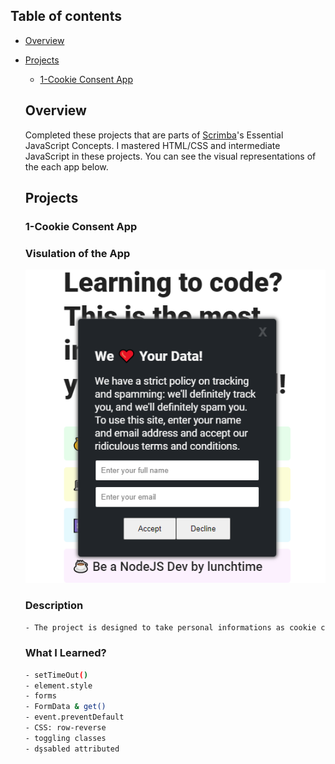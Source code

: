 ## Table of contents

- [Overview](#overview)

- [Projects](#projects)

  - [1-Cookie Consent App](#nft-site)


  ## Overview

  Completed these projects that are parts of [Scrimba](https://scrimba.com/learn/frontend/)'s Essential JavaScript Concepts.  I mastered HTML/CSS and intermediate JavaScript in these projects.
  You can see the visual representations of the each app below.

  ## Projects

  ### 1-Cookie Consent App
  
  ### Visulation of the App


  ![image](./1-cookie-consent-app/cookie-consent.png)
  
  ### Description
  ```bash
  - The project is designed to take personal informations as cookie consent.

  ```
  ### What I Learned?
  
  ```bash
  - setTimeOut()
  - element.style
  - forms
  - FormData & get()
  - event.preventDefault
  - CSS: row-reverse
  - toggling classes
  - dşsabled attributed

  ```


  
  
